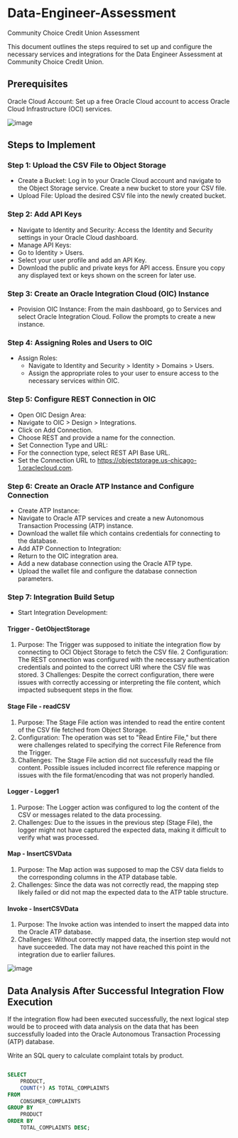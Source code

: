# Data-Engineer-Assessment
Community Choice Credit Union Assessment

This document outlines the steps required to set up and configure the necessary services and integrations for the Data Engineer Assessment at Community Choice Credit Union.

## Prerequisites
Oracle Cloud Account: Set up a free Oracle Cloud account to access Oracle Cloud Infrastructure (OCI) services.

![image](https://github.com/user-attachments/assets/240c1bfe-b733-4b9f-8221-a511e87b12be)



## Steps to Implement
### Step 1: Upload the CSV File to Object Storage
* Create a Bucket: Log in to your Oracle Cloud account and navigate to the Object Storage service. Create a new bucket to store your CSV file.
* Upload File: Upload the desired CSV file into the newly created bucket.

### Step 2: Add API Keys
* Navigate to Identity and Security: Access the Identity and Security settings in your Oracle Cloud dashboard.
* Manage API Keys:
* Go to Identity > Users.
* Select your user profile and add an API Key.
* Download the public and private keys for API access. Ensure you copy any displayed text or keys shown on the screen for later use.

### Step 3: Create an Oracle Integration Cloud (OIC) Instance
* Provision OIC Instance: From the main dashboard, go to Services and select Oracle Integration Cloud. Follow the prompts to create a new instance.

### Step 4: Assigning Roles and Users to OIC
* Assign Roles:
    - Navigate to Identity and Security > Identity > Domains > Users.
    - Assign the appropriate roles to your user to ensure access to the necessary services within OIC.

### Step 5: Configure REST Connection in OIC
* Open OIC Design Area:
* Navigate to OIC > Design > Integrations.
* Click on Add Connection.
* Choose REST and provide a name for the connection.
* Set Connection Type and URL:
* For the connection type, select REST API Base URL.
* Set the Connection URL to https://objectstorage.us-chicago-1.oraclecloud.com.

### Step 6: Create an Oracle ATP Instance and Configure Connection
* Create ATP Instance:
* Navigate to Oracle ATP services and create a new Autonomous Transaction Processing (ATP) instance.
* Download the wallet file which contains credentials for connecting to the database.
* Add ATP Connection to Integration:
* Return to the OIC integration area.
* Add a new database connection using the Oracle ATP type.
* Upload the wallet file and configure the database connection parameters.

### Step 7: Integration Build Setup
* Start Integration Development:
#### Trigger - GetObjectStorage
1. Purpose:
The Trigger was supposed to initiate the integration flow by connecting to OCI Object Storage to fetch the CSV file.
2 Configuration:
The REST connection was configured with the necessary authentication credentials and pointed to the correct URI where the CSV file was stored.
3 Challenges:
Despite the correct configuration, there were issues with correctly accessing or interpreting the file content, which impacted subsequent steps in the flow.

#### Stage File - readCSV
1. Purpose:
The Stage File action was intended to read the entire content of the CSV file fetched from Object Storage.
2. Configuration:
The operation was set to "Read Entire File," but there were challenges related to specifying the correct File Reference from the Trigger.
3. Challenges:
The Stage File action did not successfully read the file content. Possible issues included incorrect file reference mapping or issues with the file format/encoding that was not properly handled.

#### Logger - Logger1
1. Purpose:
The Logger action was configured to log the content of the CSV or messages related to the data processing.
2. Challenges:
Due to the issues in the previous step (Stage File), the logger might not have captured the expected data, making it difficult to verify what was processed.


#### Map - InsertCSVData
1. Purpose:
The Map action was supposed to map the CSV data fields to the corresponding columns in the ATP database table.
2. Challenges:
Since the data was not correctly read, the mapping step likely failed or did not map the expected data to the ATP table structure.

#### Invoke - InsertCSVData
1. Purpose:
The Invoke action was intended to insert the mapped data into the Oracle ATP database.
2. Challenges:
Without correctly mapped data, the insertion step would not have succeeded. The data may not have reached this point in the integration due to earlier failures.

![image](https://github.com/user-attachments/assets/17611faf-7b49-4dba-a5bd-e47c7d07c0d4)


## Data Analysis After Successful Integration Flow Execution
If the integration flow had been executed successfully, the next logical step would be to proceed with data analysis on the data that has been successfully loaded into the Oracle Autonomous Transaction Processing (ATP) database.

Write an SQL query to calculate complaint totals by product.

```SQL

SELECT 
    PRODUCT, 
    COUNT(*) AS TOTAL_COMPLAINTS
FROM 
    CONSUMER_COMPLAINTS
GROUP BY 
    PRODUCT
ORDER BY 
    TOTAL_COMPLAINTS DESC;

```




